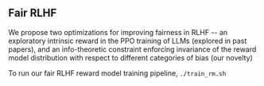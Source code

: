 ## Fair RLHF 

We propose two optimizations for improving fairness in RLHF -- an exploratory intrinsic reward in the PPO training of LLMs (explored in past papers), 
and an info-theoretic constraint enforcing invariance of the reward model distribution with respect to different categories of bias (our novelty) 

To run our fair RLHF reward model training pipeline, 
```./train_rm.sh ```